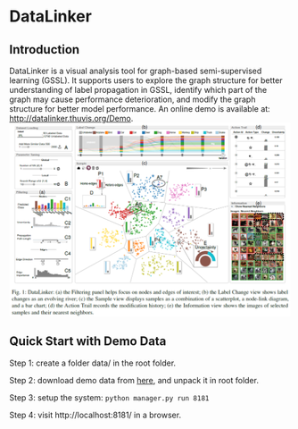 DataLinker
======================

Introduction
--
DataLinker is a visual analysis tool for graph-based semi-supervised learning (GSSL).
It supports users to explore the graph structure for better understanding of label propagation in GSSL,
identify which part of the graph may cause performance deterioration,
and modify the graph structure for better model performance.
An online demo is available at: http://datalinker.thuvis.org/Demo.
![](teaser.png)

Quick Start with Demo Data
-----------------
Step 1: create a folder data/ in the root folder.

Step 2: download demo data from [here](https://drive.google.com/file/d/1B6C7dQTgtVahTXSyLXNuMbEgP15r2lQ-/view?usp=sharing), and unpack it in root folder.

Step 3: setup the system:
```python manager.py run 8181```

Step 4: visit http://localhost:8181/ in a browser.

